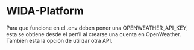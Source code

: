 # WIDA-Platform
Para que funcione en el .env deben poner una OPENWEATHER_API_KEY, esta se obtiene desde el perfil al crearse una cuenta en OpenWeather. También esta la opción de utilizar otra API.
